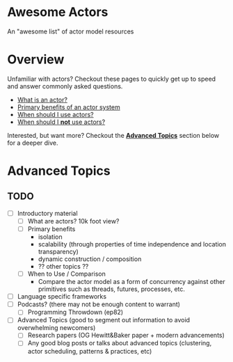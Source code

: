 # Awesome Actors

An "awesome list" of actor model resources

# Overview

Unfamiliar with actors? Checkout these pages to quickly get up to speed and answer commonly
asked questions.

  + [What is an actor?][what_is_an_actor]
  + [Primary benefits of an actor system][primary_benefits]
  + [When should I use actors?][should_use]
  + [When should I __not__ use actors?][should_not_use]

Interested, but want more? Checkout the [__Advanced Topics__](#advanced-topics) section
below for a deeper dive.


  [what_is_an_actor]: overview/what-is-an-actor.md
  [primary_benefits]: overview/primary-benefits-of-an-actor-system.md
  [should_use]:       overview/when-should-i-use-actors.md
  [should_not_use]:   overview/when-should-i-not-use-actors.md


# Advanced Topics


## TODO

  + [ ] Introductory material
    + [ ] What are actors? 10k foot view?
    + [ ] Primary benefits
      + isolation
      + scalability (through properties of time independence and location transparency)
      + dynamic construction / composition
      + ?? other topics ??
    + [ ] When to Use / Comparison
      + Compare the actor model as a form of concurrency against other primitives
        such as threads, futures, processes, etc.

  + [ ] Language specific frameworks
  + [ ] Podcasts? (there may not be enough content to warrant)
    + [ ] Programming Throwdown (ep82)

  + [ ] Advanced Topics (good to segment out information to avoid overwhelming newcomers)
    + [ ] Research papers (OG Hewitt&Baker paper + modern advancements)
    + [ ] Any good blog posts or talks about advanced topics (clustering, actor scheduling,
          patterns & practices, etc)